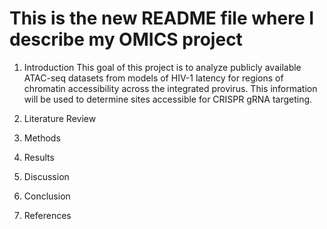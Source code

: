 # This is the new README file where I describe my OMICS project

1. Introduction
This goal of this project is to analyze publicly available ATAC-seq datasets from models of HIV-1 latency for regions of chromatin accessibility across the integrated provirus. This information will be used to determine sites accessible for CRISPR gRNA targeting.

2. Literature Review

3. Methods

4. Results

5. Discussion

6. Conclusion

7. References 




